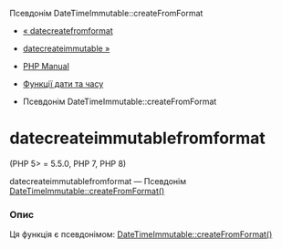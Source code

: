 Псевдонім DateTimeImmutable::createFromFormat

-   [« datecreatefromformat](function.date-create-from-format.html)
    
-   [datecreateimmutable »](function.date-create-immutable.html)
    
-   [PHP Manual](index.md)
    
-   [Функції дати та часу](ref.datetime.md)
    
-   Псевдонім DateTimeImmutable::createFromFormat
    

# datecreateimmutablefromformat

(PHP 5> = 5.5.0, PHP 7, PHP 8)

datecreateimmutablefromformat — Псевдонім [DateTimeImmutable::createFromFormat()](datetimeimmutable.createfromformat.md)

### Опис

Ця функція є псевдонімом: [DateTimeImmutable::createFromFormat()](datetimeimmutable.createfromformat.md)